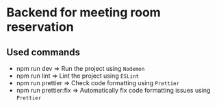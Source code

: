 # Backend for meeting room reservation

## Used commands

- npm run dev => Run the project using `Nodemon`
- npm run lint => Lint the project using `ESLint`
- npm run prettier => Check code formatting using `Prettier`
- npm run prettier:fix => Automatically fix code formatting issues using `Prettier`
